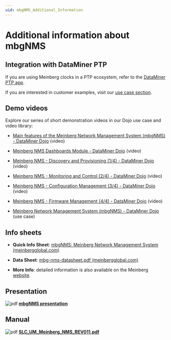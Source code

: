 ```yaml
---
uid: mbgNMS_Additional_Information
---
```


# Additional information about mbgNMS

## Integration with DataMiner PTP

If you are using Meinberg clocks in a PTP ecosystem, refer to the [DataMiner PTP app](https://community.dataminer.services/dataminer-apps/dataminer-precision-time-protocol-app/).

If you are interested in customer examples, visit our [use case section](https://community.dataminer.services/use-cases/?_sf_s=PTP).  

## Demo videos

Explore our series of short demonstration videos in our Dojo use case and video library:

- [Main features of the Meinberg Network Management System (mbgNMS) - DataMiner Dojo](https://community.dataminer.services/video/main-features-of-the-meinberg-network-management-system-mbgnms/) (video)

- [Meinberg NMS Dashboards Module - DataMiner Dojo](https://community.dataminer.services/video/meinberg-nms-dashboards-module/) (video)

- [Meinberg NMS - Discovery and Provisioning (1/4) - DataMiner Dojo](https://community.dataminer.services/video/meinberg-nms-discovery-and-provisioning-1-4/) (video)

- [Meinberg NMS - Monitoring and Control (2/4) - DataMiner Dojo](https://community.dataminer.services/video/meinberg-nms-monitoring-and-control-2-4/) (video)

- [Meinberg NMS - Configuration Management (3/4) - DataMiner Dojo](https://community.dataminer.services/video/meinberg-nms-monitoring-and-control-3-4/) (video)

- [Meinberg NMS - Firmware Management (4/4) - DataMiner Dojo](https://community.dataminer.services/video/meinberg-nms-discovery-and-provisioning-4-4/) (video)

- [Meinberg Network Management System (mbgNMS) - DataMiner Dojo](https://community.dataminer.services/use-case/meinberg-network-management-system-mbgnms/) (use case)

## Info sheets

- **Quick Info Sheet**: [mbgNMS: Meinberg Network Management System (meinbergglobal.com)](https://www.meinbergglobal.com/download/docs/shortinfo/english/info_mbg-nms.pdf)

- **Data Sheet**: [mbg-nms-datasheet.pdf (meinbergglobal.com)](https://www.meinbergglobal.com/download/docs/shortinfo/english/mbg-nms-datasheet.pdf)

- **More Info**: detailed information is also available on the Meinberg [website](https://www.meinbergglobal.com/english/products/meinberg-network-management-system.html).

## Presentation

![pdf](~/develop/images/mbgNMS_pdf.svg) [**mbgNMS presentation**](https://community.dataminer.services/download/mbgnms-presentation)

## Manual

![pdf](~/develop/images/mbgNMS_pdf.svg) [**SLC_UM_Meinberg_NMS_REV011.pdf**](https://community.dataminer.services/download/slc_um_meinberg_nms_rev000-pdf-2)
